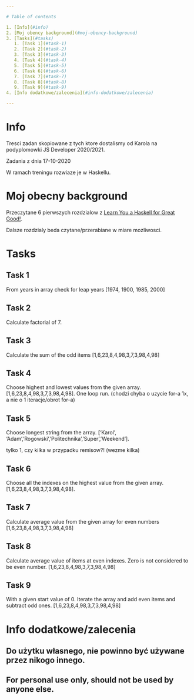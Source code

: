 ```yaml
---

# Table of contents

1. [Info](#info)
2. [Moj obency background](#moj-obency-background)
3. [Tasks](#tasks)
   1. [Task 1](#task-1)
   2. [Task 2](#task-2)
   3. [Task 3](#task-3)
   4. [Task 4](#task-4)
   5. [Task 5](#task-5)
   6. [Task 6](#task-6)
   7. [Task 7](#task-7)
   8. [Task 8](#task-8)
   9. [Task 9](#task-9)
4. [Info dodatkowe/zalecenia](#info-dodatkowe/zalecenia)

---
```


# Info

Tresci zadan skopiowane z tych ktore dostalismy od Karola na podyplomowki JS Developer 2020/2021.

Zadania z dnia 17-10-2020

W ramach treningu rozwiaze je w Haskellu.

# Moj obecny background

Przeczytane 6 pierwszych rozdzialow z [Learn You a Haskell for Great Good!](http://learnyouahaskell.com/chapters).

Dalsze rozdzialy beda czytane/przerabiane w miare mozliwosci.

# Tasks

## Task 1

From years in array check for leap years [1974, 1900, 1985, 2000]

## Task 2

Calculate factorial of 7.

## Task 3

Calculate the sum of the odd items [1,6,23,8,4,98,3,7,3,98,4,98]


## Task 4

Choose highest and lowest values from the given array. [1,6,23,8,4,98,3,7,3,98,4,98]. One loop run.
(chodzi chyba o uzycie for-a 1x, a nie o 1 iteracje/obrot for-a)


## Task 5

Choose longest string from the array. [‘Karol’, ‘Adam’,’Rogowski’,’Politechnika’,’Super’,’Weekend’].

tylko 1, czy kilka w przypadku remisow?! (wezme kilka)


## Task 6

Choose all the indexes on the highest value from the given array. [1,6,23,8,4,98,3,7,3,98,4,98].

## Task 7

Calculate average value from the given array for even numbers [1,6,23,8,4,98,3,7,3,98,4,98]

## Task 8

Calculate average value of items at even indexes.
Zero is not considered to be even number. [1,6,23,8,4,98,3,7,3,98,4,98]

## Task 9

With a given start value of 0.
Iterate the array and add even items and subtract odd ones.
[1,6,23,8,4,98,3,7,3,98,4,98]

# Info dodatkowe/zalecenia

## Do użytku własnego, nie powinno być używane przez nikogo innego.

## For personal use only, should not be used by anyone else.

